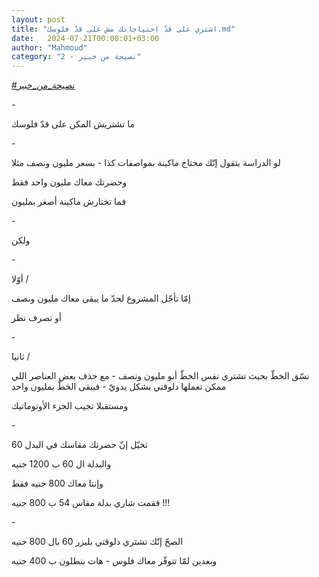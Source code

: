 ```yaml
---
layout: post
title: "اشتري على قدّ احتياجاتك مش على قدّ فلوسك.md"
date:   2024-07-21T00:00:01+03:00
author: "Mahmoud"
category: "2 - نصيحة من خبير"
---
```

[<u>\#نصيحة_من_خبير</u>](https://www.facebook.com/hashtag/%D9%86%D8%B5%D9%8A%D8%AD%D8%A9_%D9%85%D9%86_%D8%AE%D8%A8%D9%8A%D8%B1?__eep__=6&__cft__%5b0%5d=AZWhIIA8PEp5an9nlupB71clzTKQxu7ba97rst7wkOsurwxagxuooyBSoE6Zrx0ZBWUMcZfAPeqn32lDPaYDw60kATSMGDtu6qrBhBRaVJd2BGGJA5JshFBKkjAQ32GnMEiIN0BTVmBMxv-BB-U4NjrX8i_mkxCEfNOQsvRZq9BUm6i8kSOyk43hv97I4FwHW7s&__tn__=*NK-R)

\-

ما تشتريش المكن على قدّ فلوسك

\-

لو الدراسة بتقول إنّك محتاج ماكينة بمواصفات كذا - بسعر
مليون ونصف مثلا

وحضرتك معاك مليون واحد فقط

فما تختارش ماكينة أصغر بمليون

\-

ولكن

\-

أوّلا /

إمّا تأجّل المشروع لحدّ ما يبقى معاك مليون ونصف

أو تصرف نظر

\-

ثانيا /

نسّق الخطّ بحيث تشتري نفس الخطّ أبو مليون ونصف - مع حذف بعض
العناصر اللي ممكن تعملها دلوقتي بشكل يدويّ - فيبقى الخطّ بمليون
واحد

ومستقبلا تجيب الجزء الأوتوماتيك

\-

تخيّل إنّ حضرتك مقاسك في البدل 60

والبدلة ال 60 ب 1200 جنيه

وإنتا معاك 800 جنيه فقط

فقمت شاري بدلة مقاس 54 ب 800 جنيه !!!

\-

الصحّ إنّك تشتري دلوقتي بليزر 60 بال 800 جنيه

وبعدين لمّا تتوفّر معاك فلوس - هات بنطلون ب 400
جنيه
